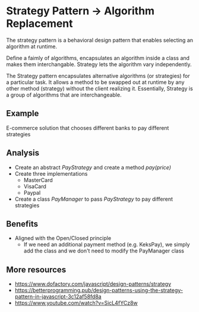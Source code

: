 # Strategy Pattern → Algorithm Replacement

The strategy pattern is a behavioral design pattern that enables selecting an algorithm at runtime.

Define a faimly of algorithms, encapsulates an algorithm inside a class and makes them interchangable. Strategy lets the algorithm vary independently.

The Strategy pattern encapsulates alternative algorithms (or strategies) for a particular task. It allows a method to be swapped out at runtime by any other method (strategy) without the client realizing it. Essentially, Strategy is a group of algorithms that are interchangeable.

## Example

E-commerce solution that chooses different banks to pay different strategies

## Analysis

-   Create an abstract _PayStrategy_ and create a method _pay(price)_
-   Create three implementations
    -   MasterCard
    -   VisaCard
    -   Paypal
-   Create a class _PayManager_ to pass _PayStrategy_ to pay different strategies

## Benefits

-   Aligned with the Open/Closed principle
    -   If we need an additional payment method (e.g. KeksPay), we simply add the class and we don't need to modify the PayManager class

## More resources

-   https://www.dofactory.com/javascript/design-patterns/strategy
-   https://betterprogramming.pub/design-patterns-using-the-strategy-pattern-in-javascript-3c12af58fd8a
-   https://www.youtube.com/watch?v=SicL4fYCz8w
